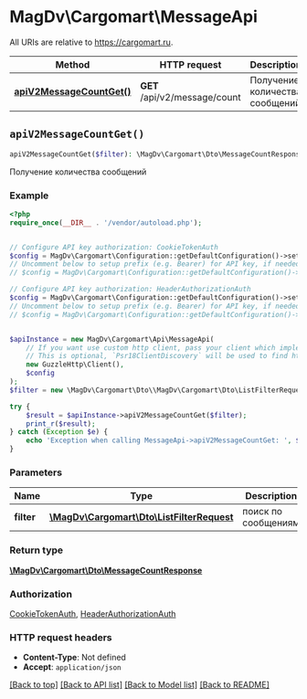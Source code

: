 # MagDv\Cargomart\MessageApi

All URIs are relative to https://cargomart.ru.

Method | HTTP request | Description
------------- | ------------- | -------------
[**apiV2MessageCountGet()**](MessageApi.md#apiV2MessageCountGet) | **GET** /api/v2/message/count | Получение количества сообщений


## `apiV2MessageCountGet()`

```php
apiV2MessageCountGet($filter): \MagDv\Cargomart\Dto\MessageCountResponse
```

Получение количества сообщений

### Example

```php
<?php
require_once(__DIR__ . '/vendor/autoload.php');


// Configure API key authorization: CookieTokenAuth
$config = MagDv\Cargomart\Configuration::getDefaultConfiguration()->setApiKey('token', 'YOUR_API_KEY');
// Uncomment below to setup prefix (e.g. Bearer) for API key, if needed
// $config = MagDv\Cargomart\Configuration::getDefaultConfiguration()->setApiKeyPrefix('token', 'Bearer');

// Configure API key authorization: HeaderAuthorizationAuth
$config = MagDv\Cargomart\Configuration::getDefaultConfiguration()->setApiKey('Authorization', 'YOUR_API_KEY');
// Uncomment below to setup prefix (e.g. Bearer) for API key, if needed
// $config = MagDv\Cargomart\Configuration::getDefaultConfiguration()->setApiKeyPrefix('Authorization', 'Bearer');


$apiInstance = new MagDv\Cargomart\Api\MessageApi(
    // If you want use custom http client, pass your client which implements `Psr\Http\Client\ClientInterface`.
    // This is optional, `Psr18ClientDiscovery` will be used to find http client. For instance `GuzzleHttp\Client` implements that interface
    new GuzzleHttp\Client(),
    $config
);
$filter = new \MagDv\Cargomart\Dto\\MagDv\Cargomart\Dto\ListFilterRequest(); // \MagDv\Cargomart\Dto\ListFilterRequest | поиск по сообщениям

try {
    $result = $apiInstance->apiV2MessageCountGet($filter);
    print_r($result);
} catch (Exception $e) {
    echo 'Exception when calling MessageApi->apiV2MessageCountGet: ', $e->getMessage(), PHP_EOL;
}
```

### Parameters

Name | Type | Description  | Notes
------------- | ------------- | ------------- | -------------
 **filter** | [**\MagDv\Cargomart\Dto\ListFilterRequest**](../Model/.md)| поиск по сообщениям | [optional]

### Return type

[**\MagDv\Cargomart\Dto\MessageCountResponse**](../Model/MessageCountResponse.md)

### Authorization

[CookieTokenAuth](../../README.md#CookieTokenAuth), [HeaderAuthorizationAuth](../../README.md#HeaderAuthorizationAuth)

### HTTP request headers

- **Content-Type**: Not defined
- **Accept**: `application/json`

[[Back to top]](#) [[Back to API list]](../../README.md#endpoints)
[[Back to Model list]](../../README.md#models)
[[Back to README]](../../README.md)
